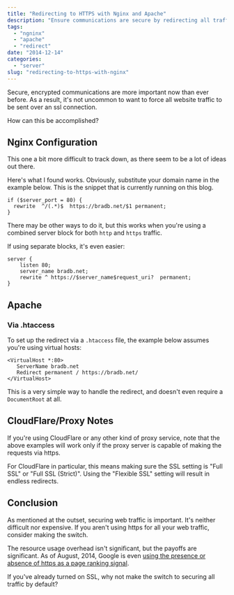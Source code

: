 ```yaml
---
title: "Redirecting to HTTPS with Nginx and Apache"
description: "Ensure communications are secure by redirecting all traffic to https."
tags:
  - "ngninx"
  - "apache"
  - "redirect"
date: "2014-12-14"
categories:
  - "server"
slug: "redirecting-to-https-with-nginx"
---
```


Secure, encrypted communications are more important now than ever before. As a result, it's not uncommon to want to force all website traffic to be sent over an ssl connection.

How can this be accomplished?

## Nginx Configuration

This one a bit more difficult to track down, as there seem to be a lot of ideas out there.

Here's what I found works. Obviously, substitute your domain name in the example below. This is the snippet that is currently running on this blog.

```
if ($server_port = 80) {
  rewrite  ^/(.*)$  https://bradb.net/$1 permanent;
}
```

There may be other ways to do it, but this works when you're using a combined server block for both `http` and `https` traffic.

If using separate blocks, it's even easier:

```
server {
    listen 80;
    server_name bradb.net;
    rewrite ^ https://$server_name$request_uri?  permanent;
}
```

## Apache

### Via .htaccess

To set up the redirect via a `.htaccess` file, the example below assumes you're using virtual hosts:

```
<VirtualHost *:80>
   ServerName bradb.net
   Redirect permanent / https://bradb.net/
</VirtualHost>
```

This is a very simple way to handle the redirect, and doesn't even require a `DocumentRoot` at all.

## CloudFlare/Proxy Notes

If you're using CloudFlare or any other kind of proxy service, note that the above examples will work only if the proxy server is capable of making the requests via https. 

For CloudFlare in particular, this means making sure the SSL setting is "Full SSL" or "Full SSL (Strict)". Using the "Flexible SSL" setting will result in endless redirects.

## Conclusion

As mentioned at the outset, securing web traffic is important. It's neither difficult nor expensive. If you aren't using https for all your web traffic, consider making the switch. 

The resource usage overhead isn't significant, but the payoffs are significant. As of August, 2014, Google is even [using the presence or absence of https as a page ranking signal](http://googlewebmastercentral.blogspot.com/2014/08/https-as-ranking-signal.html).

If you've already turned on SSL, why not make the switch to securing all traffic by default?

